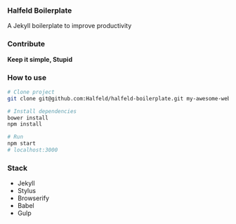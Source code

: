 ### Halfeld Boilerplate

A Jekyll boilerplate to improve productivity

### Contribute

**Keep it simple, Stupid**

### How to use

```sh
# Clone project
git clone git@github.com:Halfeld/halfeld-boilerplate.git my-awesome-website

# Install dependencies
bower install
npm install

# Run
npm start
# localhost:3000
```

### Stack

+ Jekyll
+ Stylus
+ Browserify
+ Babel
+ Gulp
